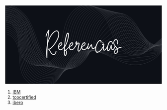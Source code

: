 ![referencias](img/referencias.jpg)

1. [IBM](https://www.ibm.com/es-es/think/topics/sustainable-it)
2. [tcocertified](https://tcocertified.com/es/sustainable-it/)
3. [ibero](https://www.ibero.edu.co/blog/articulos/estrategias-para-implementar-practicas-sostenibles-industria)
